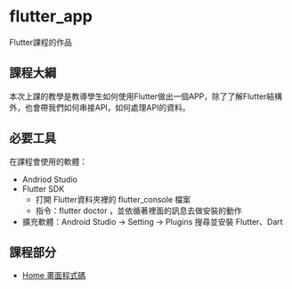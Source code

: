 # flutter_app

Flutter課程的作品

## 課程大綱

本次上課的教學是教導學生如何使用Flutter做出一個APP，除了了解Flutter結構外，也會帶我們如何串接API，如何處理API的資料。

## 必要工具

在課程會使用的軟體：
- Andriod Studio
- Flutter SDK
  - 打開 Flutter資料夾裡的 flutter_console 檔案
  - 指令：flutter doctor ，並依循著裡面的訊息去做安裝的動作
- 擴充軟體：Android Studio -> Setting -> Plugins 搜尋並安裝 Flutter、Dart

## 課程部分

- [Home 畫面程式碼](https://github.com/kuoricky22/Flutter/blob/main/lib/home/Home.dart)
